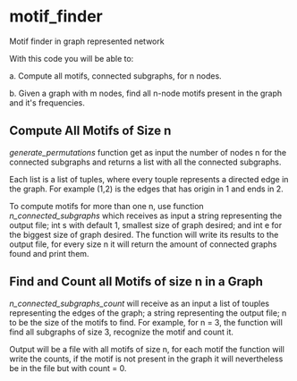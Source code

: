 # motif_finder
Motif finder in graph represented network

With this code you will be able to:

 a. Compute all motifs, connected subgraphs, for n nodes.
 
 b. Given a graph with m nodes, find all n-node motifs present in the graph and it's frequencies.
 
## Compute All Motifs of Size n

*generate_permutations* function get as input the number of nodes n for the connected subgraphs and returns a list with all the connected subgraphs.

Each list is a list of tuples, where every touple represents a directed edge in the graph. For example (1,2) is the edges that has origin in 1 and ends in 2.

To compute motifs for more than one n, use function *n_connected_subgraphs* which receives as input a string representing the output file; int s with default 1, smallest size of graph desired; and int e for the biggest size of graph desired. The function will write its results to the output file, for every size n it will return the amount of connected graphs found and print them. 

## Find and Count all Motifs of size n in a Graph

*n_connected_subgraphs_count* will receive as an input a list of touples representing the edges of the graph; a string representing the output file; n to be the size of the motifs to find. For example, for n = 3, the function will find all subgraphs of size 3, recognize the motif and count it.

Output will be a file with all motifs of size n, for each motif the function will write the counts, if the motif is not present in the graph it will nevertheless be in the file but with count = 0. 
